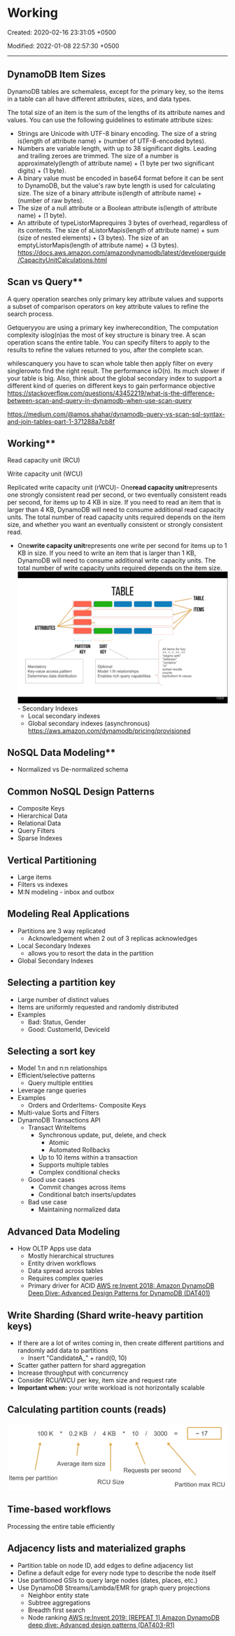 # Working

Created: 2020-02-16 23:31:05 +0500

Modified: 2022-01-08 22:57:30 +0500

---

## DynamoDB Item Sizes

DynamoDB tables are schemaless, except for the primary key, so the items in a table can all have different attributes, sizes, and data types.

The total size of an item is the sum of the lengths of its attribute names and values. You can use the following guidelines to estimate attribute sizes:

- Strings are Unicode with UTF-8 binary encoding. The size of a string is(length of attribute name) + (number of UTF-8-encoded bytes).
- Numbers are variable length, with up to 38 significant digits. Leading and trailing zeroes are trimmed. The size of a number is approximately(length of attribute name) + (1 byte per two significant digits) + (1 byte).
- A binary value must be encoded in base64 format before it can be sent to DynamoDB, but the value's raw byte length is used for calculating size. The size of a binary attribute is(length of attribute name) + (number of raw bytes).
- The size of a null attribute or a Boolean attribute is(length of attribute name) + (1 byte).
- An attribute of typeListorMaprequires 3 bytes of overhead, regardless of its contents. The size of aListorMapis(length of attribute name) + sum (size of nested elements) + (3 bytes). The size of an emptyListorMapis(length of attribute name) + (3 bytes).
<https://docs.aws.amazon.com/amazondynamodb/latest/developerguide/CapacityUnitCalculations.html>

## Scan vs Query**

A query operation searches only primary key attribute values and supports a subset of comparison operators on key attribute values to refine the search process.

Getqueryyou are using a primary key inwherecondition, The computation complexity islog(n)as the most of key structure is binary tree.
A scan operation scans the entire table. You can specify filters to apply to the results to refine the values returned to you, after the complete scan.

whilescanquery you have to scan whole table then apply filter on every singlerowto find the right result. The performance isO(n). Its much slower if your table is big.
Also, think about the global secondary index to support a different kind of queries on different keys to gain performance objective
<https://stackoverflow.com/questions/43452219/what-is-the-difference-between-scan-and-query-in-dynamodb-when-use-scan-query>

<https://medium.com/@amos.shahar/dynamodb-query-vs-scan-sql-syntax-and-join-tables-part-1-371288a7cb8f>

## Working**

Read capacity unit (RCU)

Write capacity unit (WCU)

Replicated write capacity unit (rWCU)-   One**read capacity unit**represents one strongly consistent read per second, or two eventually consistent reads per second, for items up to 4 KB in size. If you need to read an item that is larger than 4 KB, DynamoDB will need to consume additional read capacity units. The total number of read capacity units required depends on the item size, and whether you want an eventually consistent or strongly consistent read.

- One**write capacity unit**represents one write per second for items up to 1 KB in size. If you need to write an item that is larger than 1 KB, DynamoDB will need to consume additional write capacity units. The total number of write capacity units required depends on the item size.
![image](media/AWS-DynamoDB_Working-image1.png)-   Secondary Indexes
  - Local secondary indexes
  - Global secondary indexes (asynchronous)
<https://aws.amazon.com/dynamodb/pricing/provisioned>

## NoSQL Data Modeling**

- Normalized vs De-normalized schema

## Common NoSQL Design Patterns

- Composite Keys
- Hierarchical Data
- Relational Data
- Query Filters
- Sparse Indexes

## Vertical Partitioning

- Large items
- Filters vs indexes
- M:N modeling - inbox and outbox

## Modeling Real Applications

- Partitions are 3 way replicated
  - Acknowledgement when 2 out of 3 replicas acknowledges
- Local Secondary Indexes
  - allows you to resort the data in the partition
- Global Secondary Indexes

## Selecting a partition key

- Large number of distinct values
- Items are uniformly requested and randomly distributed
- Examples
  - Bad: Status, Gender
  - Good: CustomerId, DeviceId

## Selecting a sort key

- Model 1:n and n:n relationships
- Efficient/selective patterns
  - Query multiple entities
- Leverage range queries
- Examples
  - Orders and OrderItems-   Composite Keys
- Multi-value Sorts and Filters
- DynamoDB Transactions API
  - Transact WriteItems
    - Synchronous update, put, delete, and check
      - Atomic
      - Automated Rollbacks
    - Up to 10 items within a transaction
    - Supports multiple tables
    - Complex conditional checks
  - Good use cases
    - Commit changes across items
    - Conditional batch inserts/updates
  - Bad use case
    - Maintaining normalized data

## Advanced Data Modeling

- How OLTP Apps use data
  - Mostly hierarchical structures
  - Entity driven workflows
  - Data spread across tables
  - Requires complex queries
  - Primary driver for ACID
[AWS re:Invent 2018: Amazon DynamoDB Deep Dive: Advanced Design Patterns for DynamoDB (DAT401)](https://www.youtube.com/watch?v=HaEPXoXVf2k)

## Write Sharding (Shard write-heavy partition keys)

- If there are a lot of writes coming in, then create different partitions and randomly add data to partitions
  - Insert "CandidateA_" + rand(0, 10)
- Scatter gather pattern for shard aggregation
- Increase throughput with concurrency
- Consider RCU/WCU per key, item size and request rate
- **Important when:** your write workload is not horizontally scalable

## Calculating partition counts (reads)

![image](media/AWS-DynamoDB_Working-image2.png)

## Time-based workflows

Processing the entire table efficiently

## Adjacency lists and materialized graphs

- Partition table on node ID, add edges to define adjacency list
- Define a default edge for every node type to describe the node itself
- Use partitioned GSIs to query large nodes (dates, places, etc.)
- Use DynamoDB Streams/Lambda/EMR for graph query projections
  - Neighbor entity state
  - Subtree aggregations
  - Breadth first search
  - Node ranking
[AWS re:Invent 2019: [REPEAT 1] Amazon DynamoDB deep dive: Advanced design patterns (DAT403-R1)](https://www.youtube.com/watch?v=6yqfmXiZTlM)
